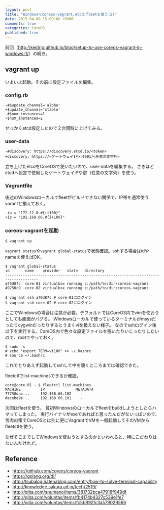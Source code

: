 ```yaml
---
layout: post
title: "Windowsでcoreos-vagrant,etcd,fleetを使う(2)"
date: 2015-04-09 15:09:08 +0900
comments: true
categories: CoreOS
published: true
---
```


前回（<http://keidrip.github.io/blog/setup-to-use-coreos-vagrant-in-windows-1/>）の続き。




## vagrant up

いよいよ起動。その前に設定ファイルを編集。

### config.rb

```
-#$update_channel='alpha'
+$update_channel='stable'
-#$num_instances=1
+$num_instances=2
```

せっかくetcd設定したので２台同時に上げてみる。

### user-data

```
-#discovery: https://discovery.etcd.io/<token>
+discovery: https://<ゲートウェイIP>:4001/<任意の文字列>
```

立ち上げたetcdをCoreOSで使いたいので、user-dataを編集する。
さきほどetcdへ設定で使用したゲートウェイIPや鍵（任意の文字列）を使う。

### Vagrantfile

後述のWindowsローカルでfleetがビルドできない関係で、IP帯を通常使うvarantと揃えておく。

```
-ip = "172.12.8.#{i+100}"
+ip = "192.168.66.#{i+100}"
```

### coreos-vagrantを起動


```
$ vagrant up
```

`vagrant status`や`vagrant global-status`で状態確認。sshする場合はidやnameを使えばOK。

```
$ vagrant global-status
id       name    provider   state   directory
-------------------------------------------------------------------------------------
a70d87c  core-01 virtualbox running c:/path/to/dir/coreos-vagrant
49256c9  core-02 virtualbox running c:/path/to/dir/coreos-vagrant

$ vagrant ssh a70d87c # core-01にログイン
$ vagrant ssh core-02 # core-02にログイン
```

ここでWindowsの場合は注意が必要。デフォルトではCoreOS内でvimを使おうとしても画面がバグる。
Windowsローカルで使っているターミナルがmsysだったりcygwinだったりするとうまくviを扱えない様子。
なのでsshログイン後以下を実行する。CoreOS内で色々な設定ファイルを覗いたりいじったりしたいので、rootでやっておく。

```
$ sudo -s
# echo "export TERM=vt100" >> ~/.bashrc
# source ~/.bashrc
```

これでとりあえず起動してsshして中を覗くところまでは確認できた。

fleetctlでlist-machinesできるか確認。

```
core@core-01 ~ $ fleetctl list-machines
MACHINE         IP              METADATA
77758dac...     192.168.66.102    -
dacebe9e...     192.168.66.101    -
```

次回はfleetを使う。
最初Windowsのローカルでfleetをbuildしようとしたらハマってしまった。
実行バイナリがexeであればと思ったんだがないっぽいので、
苦肉の策でCoreOSとは別に更にVagrantでVMを一個起動してそのVMからfleetctlを使う。

なぜそこまでしてWindowsを使おうとするのかといわれると、特にこだわりはないんだけれど。

## Reference

- <https://github.com/coreos/coreos-vagrant>
- <https://golang.org/dl/>
- <http://tsubalog.hatenablog.com/entry/how-to-solve-terminal-capability>
- <http://knowledge.sakura.ad.jp/tech/2519/>
- <http://qiita.com/snumano/items/381732bca47918f949df>
- <http://qiita.com/voluntas/items/fb4174b4327c539e1fe7>
- <http://qiita.com/voluntas/items/fc5b992fc3a579029566>


